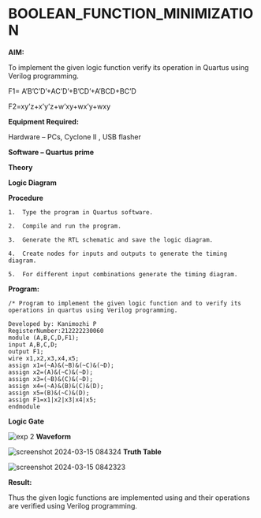 # BOOLEAN_FUNCTION_MINIMIZATION

**AIM:**

To implement the given logic function verify its operation in Quartus using Verilog programming.

F1= A’B’C’D’+AC’D’+B’CD’+A’BCD+BC’D 

F2=xy’z+x’y’z+w’xy+wx’y+wxy

**Equipment Required:**

Hardware – PCs, Cyclone II , USB flasher

**Software – Quartus prime**

**Theory**

**Logic Diagram**

**Procedure**
```
1.	Type the program in Quartus software.

2.	Compile and run the program.

3.	Generate the RTL schematic and save the logic diagram.

4.	Create nodes for inputs and outputs to generate the timing diagram.

5.	For different input combinations generate the timing diagram.
```

**Program:**
```
/* Program to implement the given logic function and to verify its operations in quartus using Verilog programming. 

Developed by: Kanimozhi P
RegisterNumber:212222230060
module (A,B,C,D,F1);
input A,B,C,D;
output F1;
wire x1,x2,x3,x4,x5;
assign x1=(~A)&(~B)&(~C)&(~D);
assign x2=(A)&(~C)&(~D);
assign x3=(~B)&(C)&(~D);
assign x4=(~A)&(B)&(C)&(D);
assign x5=(B)&(~C)&(D);
assign F1=x1|x2|x3|x4|x5;
endmodule
```
**Logic Gate**

![exp 2](https://github.com/ahalyaselvakumar/BOOLEAN_FUNCTION_MINIMIZATION/assets/144870759/32c1d4ce-952b-4d79-a231-52d75800d4e8)
**Waveform**

![screenshot 2024-03-15 084324](https://github.com/ahalyaselvakumar/BOOLEAN_FUNCTION_MINIMIZATION/assets/144870759/69156394-d6ad-4d4d-9db9-1bdc2d49aec1)
**Truth Table**

![screenshot 2024-03-15 0842323](https://github.com/ahalyaselvakumar/BOOLEAN_FUNCTION_MINIMIZATION/assets/144870759/2b485e40-1b92-4d24-9d5f-d4be448a5c5a)

**Result:**

Thus the given logic functions are implemented using and their operations are verified using Verilog programming.

